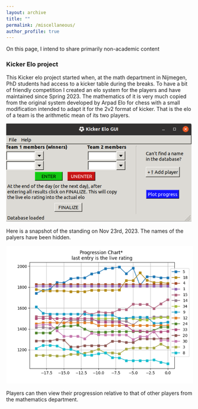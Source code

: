 ```yaml
---
layout: archive
title: ""
permalink: /miscellaneous/
author_profile: true
---
```


On this page, I intend to share primarily non-academic content

### Kicker Elo project
This Kicker elo project started when, at the math department in Nijmegen, PhD students had access to a kicker table during the breaks. To have a bit of friendly competition I created an elo system for the players and have maintained since Spring 2023. The mathematics of it is very much copied from the original system developed by Arpad Elo for chess with a small modification intended to adapt it for the 2v2 format of kicker. That is the elo of a team is the arithmetic mean of its two players.

<img src="../images/GUI_Kicker_2.png" alt="drawing" width="500"/>

Here is a snapshot of the standing on Nov 23rd, 2023. The names of the palyers have been hidden. 

<img src="../images/current_standings.png" alt="drawing" width="800"/>

Players can then view their progression relative to that of other players from the mathematics department. 

